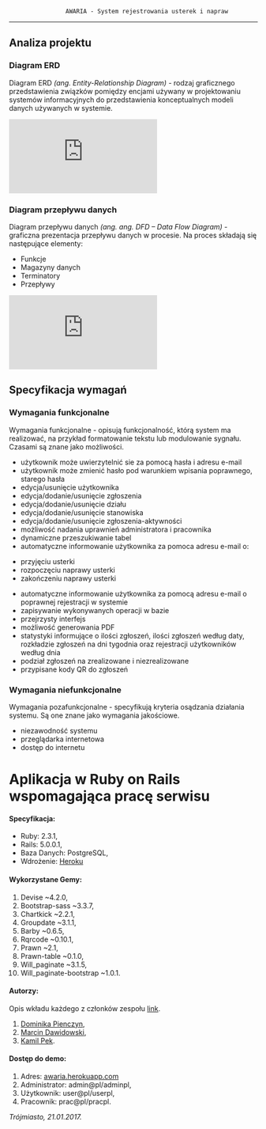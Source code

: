 					AWARIA - System rejestrowania usterek i napraw
----------------------------------------------------------------------------------------------------------------------------
## Analiza projektu

### Diagram ERD

Diagram ERD *(ang. Entity-Relationship Diagram)* - rodzaj graficznego przedstawienia związków pomiędzy encjami używany w projektowaniu systemów informacyjnych do przedstawienia konceptualnych modeli danych używanych w systemie.

![Diagram ERD](https://github.com/dpienczyn/projekt-analiza/blob/master/ERD.pdf)

### Diagram przepływu danych

Diagram przepływu danych *(ang. ang. DFD – Data Flow Diagram)* - graficzna prezentacja przepływu danych w procesie. Na proces składają się następujące elementy:

* Funkcje
* Magazyny danych
* Terminatory
* Przepływy

![Diagram DFD](https://github.com/dpienczyn/projekt-analiza/blob/master/UseCase.pdf)

## Specyfikacja wymagań

### Wymagania funkcjonalne

Wymagania funkcjonalne - opisują funkcjonalność, którą system ma realizować, na przykład formatowanie tekstu lub modulowanie sygnału. Czasami są znane jako możliwości.

* użytkownik może uwierzytelnić sie za pomocą hasła i adresu e-mail
* użytkownik może zmienić hasło pod warunkiem wpisania poprawnego, starego hasła
* edycja/usunięcie użytkownika
* edycja/dodanie/usunięcie zgłoszenia
* edycja/dodanie/usunięcie działu
* edycja/dodanie/usunięcie stanowiska
* edycja/dodanie/usunięcie zgłoszenia-aktywności
* możliwość nadania uprawnień administratora i pracownika
* dynamiczne przeszukiwanie tabel
* automatyczne informowanie użytkownika za pomoca adresu e-mail o:
- przyjęciu usterki
- rozpoczęciu naprawy usterki
- zakończeniu naprawy usterki
* automatyczne informowanie użytkownika za pomocą adresu e-mail o poprawnej rejestracji w systemie
* zapisywanie wykonywanych operacji w bazie
* przejrzysty interfejs
* możliwość generowania PDF
* statystyki informujące o ilości zgłoszeń, ilości zgłoszeń według daty, rozkładzie zgłoszeń na dni tygodnia oraz rejestracji użytkowników według dnia
* podział zgłoszeń na zrealizowane i niezrealizowane
* przypisane kody QR do zgłoszeń

### Wymagania niefunkcjonalne 

Wymagania pozafunkcjonalne - specyfikują kryteria osądzania działania systemu. Są one znane jako wymagania jakościowe.

* niezawodność systemu
* przeglądarka internetowa
* dostęp do internetu



# Aplikacja w Ruby on Rails wspomagająca pracę serwisu

#### Specyfikacja:
* Ruby: 2.3.1,
* Rails: 5.0.0.1,
* Baza Danych: PostgreSQL,
* Wdrożenie: [Heroku](https://awaria.herokuapp.com/)

#### Wykorzystane Gemy:
1. Devise ~4.2.0,
1. Bootstrap-sass ~3.3.7,
1. Chartkick ~2.2.1,
1. Groupdate ~3.1.1,
1. Barby ~0.6.5,
1. Rqrcode ~0.10.1,
1. Prawn ~2.1,
1. Prawn-table ~0.1.0,
1. Will_paginate ~3.1.5,
1. Will_paginate-bootstrap ~1.0.1.

#### Autorzy:
Opis wkładu każdego z członków zespołu [link](https://github.com/kamilpek/ror-awaria/blob/master/docs/opis.pdf).
1. [Dominika Pienczyn](https://github.com/dpienczyn),
1. [Marcin Dawidowski](https://github.com/mdawidowski),
1. [Kamil Pek](https://github.com/kamilpek).

#### Dostęp do demo:
1. Adres: [awaria.herokuapp.com](https://awaria.herokuapp.com/)
1. Administrator: admin@pl/adminpl,
1. Użytkownik: user@pl/userpl,
1. Pracownik: prac@pl/pracpl.

*Trójmiasto, 21.01.2017.*
